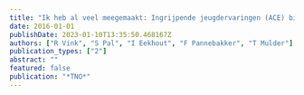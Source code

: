 ```yaml
---
title: "Ik heb al veel meegemaakt: Ingrijpende jeugdervaringen (ACE) bij leerlingen in groep 7/8 van het regulier basisonderwijs"
date: 2016-01-01
publishDate: 2023-01-10T13:35:50.468167Z
authors: ["R Vink", "S Pal", "I Eekhout", "F Pannebakker", "T Mulder"]
publication_types: ["2"]
abstract: ""
featured: false
publication: "*TNO*"
---
```


